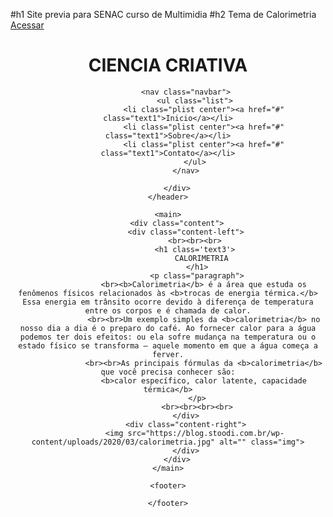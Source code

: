 #h1 Site previa para SENAC curso de Multimidia
#h2 Tema de Calorimetria
[Acessar](https://sincevoid.github.io/site-senac/)

<!DOCTYPE html>
<html lang="en">
<head>
    <meta charset="UTF-8">
    <meta http-equiv="X-UA-Compatible" content="IE=edge">
    <meta name="viewport" content="width=device-width, initial-scale=1.0">
    <link rel="stylesheet" href="./src/stylesheet.css">
    <title>Ciencia Criativa</title>
</head>
<body>
    <header>
        <div class="topbar">
            <div class="logo">
                <h1 class="text2">CIENCIA CRIATIVA</h1>
            </div>

            <nav class="navbar">
                <ul class="list">
                    <li class="plist center"><a href="#" class="text1">Inicio</a></li>
                    <li class="plist center"><a href="#" class="text1">Sobre</a></li>
                    <li class="plist center"><a href="#" class="text1">Contato</a></li>
                </ul>
            </nav>

        </div>
    </header>

    <main>
        <div class="content">
            <div class="content-left">
                <br><br><br>
                <h1 class='text3'>
                    CALORIMETRIA 
                 </h1>
                 <p class="paragraph">
                    <br><b>Calorimetria</b> é a área que estuda os fenômenos físicos relacionados às <b>trocas de energia térmica.</b> Essa energia em trânsito ocorre devido à diferença de temperatura entre os corpos e é chamada de calor.
                    <br><br>Um exemplo simples da <b>calorimetria</b> no nosso dia a dia é o preparo do café. Ao fornecer calor para a água podemos ter dois efeitos: ou ela sofre mudança na temperatura ou o estado físico se transforma — aquele momento em que a água começa a ferver.
                    <br><br>As principais fórmulas da <b>calorimetria</b> que você precisa conhecer são:
                    <b>calor específico, calor latente, capacidade térmica</b>
                 </p>
                 <br><br><br><br>
            </div>
            <div class="content-right">
                <img src="https://blog.stoodi.com.br/wp-content/uploads/2020/03/calorimetria.jpg" alt="" class="img">
            </div>
        </div>
    </main>

    <footer>
        
    </footer>

</body>
</html>
